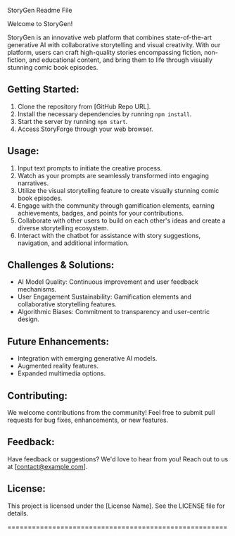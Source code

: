 StoryGen Readme File

Welcome to StoryGen!

StoryGen is an innovative web platform that combines state-of-the-art generative AI with collaborative storytelling and visual creativity. With our platform, users can craft high-quality stories encompassing fiction, non-fiction, and educational content, and bring them to life through visually stunning comic book episodes.

Getting Started:
----------------
1. Clone the repository from [GitHub Repo URL].
2. Install the necessary dependencies by running `npm install`.
3. Start the server by running `npm start`.
4. Access StoryForge through your web browser.

Usage:
------
1. Input text prompts to initiate the creative process.
2. Watch as your prompts are seamlessly transformed into engaging narratives.
3. Utilize the visual storytelling feature to create visually stunning comic book episodes.
4. Engage with the community through gamification elements, earning achievements, badges, and points for your contributions.
5. Collaborate with other users to build on each other's ideas and create a diverse storytelling ecosystem.
6. Interact with the chatbot for assistance with story suggestions, navigation, and additional information.


Challenges & Solutions:
------------------------
- AI Model Quality: Continuous improvement and user feedback mechanisms.
- User Engagement Sustainability: Gamification elements and collaborative storytelling features.
- Algorithmic Biases: Commitment to transparency and user-centric design.

Future Enhancements:
---------------------
- Integration with emerging generative AI models.
- Augmented reality features.
- Expanded multimedia options.

Contributing:
-------------
We welcome contributions from the community! Feel free to submit pull requests for bug fixes, enhancements, or new features.

Feedback:
---------
Have feedback or suggestions? We'd love to hear from you! Reach out to us at [contact@example.com].

License:
--------
This project is licensed under the [License Name]. See the LICENSE file for details.

======================================================
